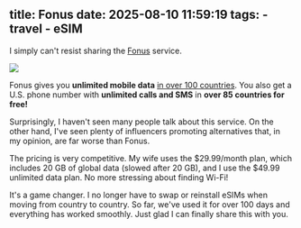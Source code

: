 title: Fonus
date: 2025-08-10 11:59:19
tags:
    - travel
    - eSIM
---

I simply can't resist sharing the [Fonus](https://www.fonusmobile.com/) service.

<img src="/images/20250810/fonus-plan.png">

Fonus gives you **unlimited mobile data** [in over 100 countries](https://www.fonusmobile.com/coverage/). You also get a U.S. phone number with **unlimited calls and SMS** in **over 85 countries for free!**

<!-- more -->

Surprisingly, I haven't seen many people talk about this service. On the other hand, I've seen plenty of influencers promoting alternatives that, in my opinion, are far worse than Fonus.

The pricing is very competitive. My wife uses the $29.99/month plan, which includes 20 GB of global data (slowed after 20 GB), and I use the $49.99 unlimited data plan. No more stressing about finding Wi-Fi!

It's a game changer. I no longer have to swap or reinstall eSIMs when moving from country to country. So far, we've used it for over 100 days and everything has worked smoothly. Just glad I can finally share this with you.

